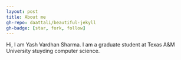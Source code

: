 ```yaml
---
layout: post
title: About me
gh-repo: daattali/beautiful-jekyll
gh-badge: [star, fork, follow]
---
```


Hi, I am Yash Vardhan Sharma. 
I am a graduate student at Texas A&M University stuyding computer science.





